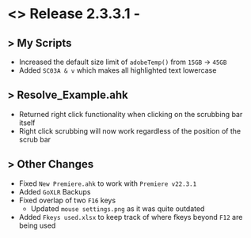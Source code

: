 # <> Release 2.3.3.1 - 

## > My Scripts
- Increased the default size limit of `adobeTemp()` from `15GB` -> `45GB`
- Added `SC03A & v` which makes all highlighted text lowercase

## > Resolve_Example.ahk
- Returned right click functionality when clicking on the scrubbing bar itself
- Right click scrubbing will now work regardless of the position of the scrub bar

## > Other Changes
- Fixed `New Premiere.ahk` to work with `Premiere v22.3.1`
- Added `GoXLR` Backups
- Fixed overlap of two `F16` keys
    - Updated `mouse settings.png` as it was quite outdated
- Added `Fkeys used.xlsx` to keep track of where fkeys beyond `F12` are being used